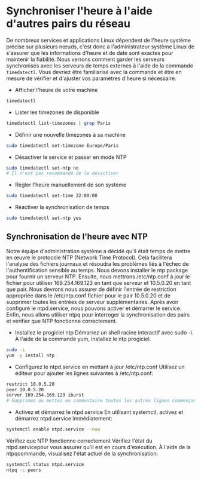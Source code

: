 # Synchroniser l'heure à l'aide d'autres pairs du réseau
De nombreux services et applications Linux dépendent de l'heure système précise sur plusieurs nœuds, c'est donc à l'administrateur système Linux de s'assurer que les informations d'heure et de date sont exactes pour maintenir la fiabilité.
Nous verrons comment garder les serveurs synchronisés avec les serveurs de temps externes à l'aide de la commande `timedatectl`.
Vous devriez être familiarisé avec la commande et être en mesure de vérifier et d'ajuster vos paramètres d'heure si nécessaire.

- Afficher l'heure de votre machine

```bash
timedatectl
```

- Lister les timezones de disponible

```bash
timedatectl list-timezones | grep Paris
```

- Définir une nouvelle timezones à sa machine

```bash
sudo timedatectl set-timezone Europe/Paris
```

- Désactiver le service et passer en mode NTP

```bash
sudo timedatectl set-ntp no
# Il n'est pas recommandé de le désactiver 
```

- Régler l'heure manuellement de son système

```bash
sudo timedatectl set-time 22:00:00
```

- Réactiver la synchronisation de temps

```bash
sudo timedatectl set-ntp yes 
```

## Synchronisation de l'heure avec NTP
Notre équipe d'administration système a décidé qu'il était temps de mettre en œuvre le protocole NTP (Network Time Protocol).
Cela facilitera l'analyse des fichiers journaux et résoudra les problèmes liés à l'échec de l'authentification sensible au temps.
Nous devons installer le ntp package pour fournir un serveur NTP.
Ensuite, nous mettrons /etc/ntp.conf à jour le fichier pour utiliser 169.254.169.123 en tant que serveur et 10.5.0.20 en tant que pair.
Nous devrons nous assurer de définir l'entrée de restriction appropriée dans le /etc/ntp.conf fichier pour le pair 10.5.0.20 et de supprimer toutes les entrées de serveur supplémentaires.
Après avoir configuré le ntpd.service, nous pouvons activer et démarrer le service.
Enfin, nous allons utiliser ntpq pour interroger la synchronisation des pairs et vérifier que NTP fonctionne correctement.

- Installez le progiciel ntp
Démarrez un shell racine interactif avec sudo -i.
À l'aide de la commande yum, installez le ntp progiciel.

```bash
sudo -i
yum -y install ntp
```

- Configurez le ntpd.service en mettant à jour /etc/ntp.conf
Utilisez un éditeur pour ajouter les lignes suivantes à /etc/ntp.conf:

```bash
restrict 10.0.5.20
peer 10.0.5.20
server 169.254.169.123 iburst
# Supprimez ou mettez en commentaire toutes les autres lignes commençant par «serveur».
```

- Activez et démarrez le ntpd.service
En utilisant systemctl, activez et démarrez ntpd.service immédiatement:

```bash
systemctl enable ntpd.service --now
```

Vérifiez que NTP fonctionne correctement
Vérifiez l'état du ntpd.servicepour vous assurer qu'il est en cours d'exécution. À l'aide de la ntpqcommande, visualisez l'état actuel de la synchronisation:

```bash
systemctl status ntpd.service
ntpq -c peers
```
